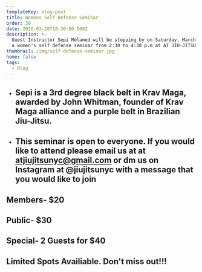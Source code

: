 ```yaml
---
templateKey: blog-post
title: Womens Self Defense Seminar
order: 30
date: 2020-03-28T18:30:00.000Z
description: >-
  Guest Instructor Sepi Melamed will be stopping by on Saturday, March 28th for
  a women's self defense seminar from 2:30 to 4:30 p.m at AT JIU-JITSU NYC.
thumbnail: /img/self-defense-seminar.jpg
home: false
tags:
  - Blog
---
```

* ## Sepi is a 3rd degree black belt in Krav Maga, awarded by John Whitman, founder of Krav Maga alliance and a purple belt in Brazilian Jiu-Jitsu.
* ## This seminar is open to everyone. If you would like to attend please email us at at atjiujitsunyc@gmail.com or dm us on Instagram at @jiujitsunyc with a message that you would like to join

## Members- $20

## Public- $30

## Special- 2 Guests for $40

## Limited Spots Availiable. Don't miss out!!!

